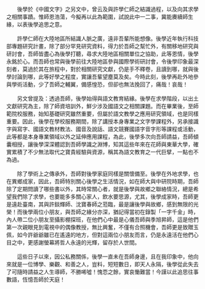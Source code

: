 <!--許學仁師與我【續】--!>

　　後學於《中國文字》之另文中，曾云及與許學仁師之結識過程，以及向其求學之相關事蹟。惟師恩浩蕩，今擬再以此為範圍，試說此中一二事，冀能賡續師生緣，以表後學追思之意。<br><br>
  
　　許學仁師在大陸地區所結識人脈之廣，遠非吾輩所能想像。後學近年執行科技部專題研究計畫，除了部分罕見研究資料，得力於吾師之幫忙外，有關移地研究與研討會，吾師皆盡心為後學打聽，尋求大陸地區相關單位之協助，此等恩情，後學永銘於心。而吾師也常與後學前往大陸地區參與國際學術研討會，令後學印象最深刻者，莫過於其在旅程中，對於相關研究文獻，仍是手不釋卷，且讀到哪，就與後學討論到哪，此等好學之程度，實讓吾輩望塵莫及矣。今時此刻，後學再赴外地參與學術活動，少了吾師之輔翼，備感惶恐，但卻也無法挽回了，痛哉！哀哉！<br><br>
  
　　另文曾提及：透過吾師，後學始得與語文教育結緣。後學在求學階段，以出土文獻研究為主，除了師資培訓外，鮮少涉及國語文之相關課題。而在畢業後，至師範院校服務，始知基礎研究雖然重要，但屬於語文教學之應用研究領域，也是同樣重要。因此，後學在學校服務期間，除了講授本身專業之文字學課程外，另承接識字與寫字、國語文教材教法、國音及說話、語文競賽國語字音字形等課程或活動，此等都是本身專業領域以外之延伸應用課程，為此，後學多次向吾師請益，吾師傾囊相授，讓後學深深體認到吾師學識之淵博，知其這些年來在花師與東華大學，確實累積了不少無法取代之寶貴經驗與資源，稱其為語文教育之一代巨擘，一點也不為過。<br><br>
  
　　除了學術上之傳承外，吾師對後學家庭同樣是關懷備至。後學在外地求學，也在異鄉成家，因此，吾師特別關心後學之生活情況，如在師大與中研院時期，吾師除了定期問讀了哪些書以外，其時常關心者，就是後學與故鄉之聯絡情況，總是希望我們除了求學，也要能多多關心家人，飲水要思源，尤其，後學成家時，吾師更是遠赴臺南，其與許錟輝師、沈寶春師之蒞臨，最是讓後學與故鄉，感到無限的光榮！而後學兩位小朋友，與吾師之緣分亦深，猶記得當初在錄製「一字千金」時，內人帶二位小朋友至攝影棚探班，在他們心中最是心儀吾師與季旭昇師，這是他們第一次親眼見到電視中的偶像教授，無比興奮，不僅有合照機會，吾師更是致贈玉佩，如今許爺爺雖已在遙遠的地方，但對這兩位小朋友而言，仍是永遠活在他們心目之中，更感謝螢幕將哲人永遠的光輝，留存於人世間。<br><br>
  
　　這些日子以來，因公私務關係，後學一直未在吾師身邊，且在我印象中，他向來就是一位博學、樂觀、和善之人，豈料，短短數日，即天人永隔，後學從此失去了可隨時請益之人生導師，不勝唏噓！愧恧之餘，實哀慟難當！今謹以此追思往事數語，恆憶吾師於天庭！
